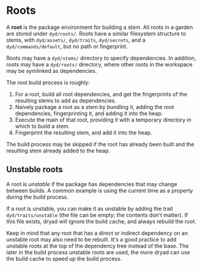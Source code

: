 # Roots

A **root** is the package environment for building a stem.  All roots in a garden are stored under `dyd/roots/`.  Roots have a similar filesystem structure to stems, with `dyd/assets/`, `dyd/traits`, `dyd/secrets`, and a `dyd/commands/default`, but no path or fingerprint.

Roots may have a `dyd/stems/` directory to specify dependencies.  In addition, roots may have a `dyd/roots/` directory, where other roots in the workspace may be symlinked as dependencies.

The root build process is roughly:

1. For a root, build all root dependencies, and get the fingerprints of the resulting stems to add as dependencies.
2. Naively package a root as a stem by bundling it, adding the root dependencies, fingerprinting it, and adding it into the heap.
3. Execute the main of that root, providing it with a temporary directory in which to build a stem.
4. Fingerprint the resulting stem, and add it into the heap.

The build process may be skipped if the root has already been built and the resulting stem already added to the heap.

## Unstable roots

A root is _unstable_ if the package has dependencies that may change between builds.  A common example is using the current time as a property during the build process.

If a root is unstable, you can make it as unstable by adding the trait `dyd/traits/unstable` (the file can be empty; the contents don't matter).  If this file exists, dryad will ignore the build cache, and always rebuild the root.

Keep in mind that any root that has a direct or indirect dependency on an unstable root may also need to be rebuilt.  It's a good practice to add unstable roots at the top of the dependency tree instead of the base.  The later in the build process unstable roots are used, the more dryad can use the build cache to speed up the build process.

